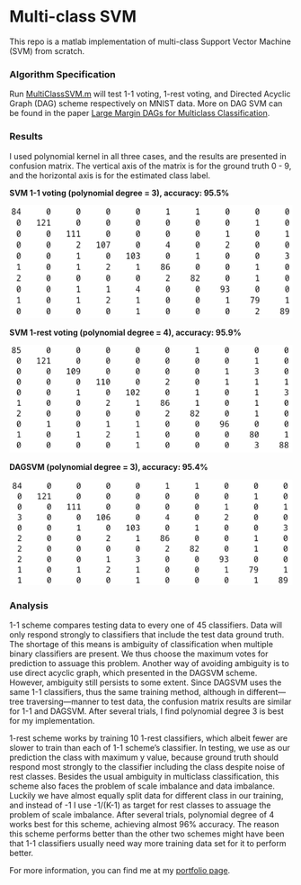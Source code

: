 # Multi-class SVM

This repo is a matlab implementation of multi-class Support Vector Machine (SVM) from scratch.

### Algorithm Specification

Run [MultiClassSVM.m](https://github.com/yanweiw/multiclassSVM/blob/master/MultiClassSVM.m) will test 1-1 voting, 1-rest voting, and Directed Acyclic Graph (DAG) scheme respectively on MNIST data. More on DAG SVM can be found in the paper [Large Margin DAGs for Multiclass Classification](https://pdfs.semanticscholar.org/9c59/b8c3ad59e3466340eac29d1b322dc71546ad.pdf).

### Results

I used polynomial kernel in all three cases, and the results are presented in confusion matrix. The vertical axis of the matrix is for the ground truth 0 - 9, and the horizontal axis is for the estimated class label.

**SVM 1-1 voting (polynomial degree = 3), accuracy: 95.5%**

<!-- ![svm1](images/svm1.png) -->
<img src="images/svm1.png" width="540" height="200" />


**SVM 1-rest voting (polynomial degree = 4), accuracy: 95.9%**

![svm2](images/svm2.png)

**DAGSVM (polynomial degree = 3), accuracy: 95.4%**

![svm3](images/svm3.png)

### Analysis

1-1 scheme compares testing data to every one of 45 classifiers. Data will only respond strongly to classifiers that include the test data ground truth. The shortage of this means is ambiguity of classification when multiple binary classifiers are present. We thus choose the maximum votes for prediction to assuage this problem. Another way of avoiding ambiguity is to use direct acyclic graph, which presented in the DAGSVM scheme. However, ambiguity still persists to some extent. Since DAGSVM uses the same 1-1 classifiers, thus the same training method, although in different—tree traversing—manner to test data, the confusion matrix results are similar for 1-1 and DAGSVM. After several trials, I find polynomial degree 3 is best for my implementation.

1-rest scheme works by training 10 1-rest classifiers, which albeit fewer are slower to train than each of 1-1 scheme’s classifier. In testing, we use as our prediction the class with maximum y value, because ground truth should respond most strongly to the classifier including the class despite noise of rest classes. Besides the usual ambiguity in multiclass classification, this scheme also faces the problem of scale imbalance and data imbalance. Luckily we have almost equally split data for different class in our training, and instead of -1 I use -1/(K-1) as target for rest classes to assuage the problem of scale imbalance. After several trials, polynomial degree of 4 works best for this scheme, achieving almost 96% accuracy. The reason this scheme performs better than the other two schemes might have been that 1-1 classifiers usually need way more training data set for it to perform better.  

For more information, you can find me at my [portfolio page](https://yanweiw.github.io/).
